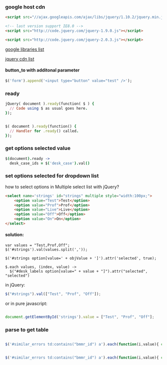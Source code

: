 ### google host cdn


```html
<script src="//ajax.googleapis.com/ajax/libs/jquery/1.10.2/jquery.min.js"></script>

<!-- last version support IE8.0 -->
<script src="http://code.jquery.com/jquery-1.9.0.js"></script>

<script src="http://code.jquery.com/jquery-2.0.3.js"></script>
```
[google libraries list](https://developers.google.com/speed/libraries/devguide#jquery)

[jquery cdn list](http://code.jquery.com/)

#### button_to with additonal parameter

```ruby
$('form').append('<input type="button" value="test" />');
```


### ready



```ruby
jQuery( document ).ready(function( $ ) {
  // Code using $ as usual goes here.
});


$( document ).ready(function() {
  // Handler for .ready() called.
});
```

### get options selected value

```coffeescript
$(document).ready ->
  desk_case_ids = $('desk_case').val()

```

### set options selected for dropdown list

how to select options in Multiple select list with jQuery?

```html
<select name='strings' id="strings" multiple style="width:100px;">
    <option value="Test">Test</option>
    <option value="Prof">Prof</option>
    <option value="Live">Live</option>
    <option value="Off">Off</option>
    <option value="On">On</option>
</select>

```

#### solution:

```
var values = "Test,Prof,Off";
$('#strings').val(values.split(','));

$('#strings option[value=' + objValue + ']').attr('selected', true);

$.each values, (index, value) ->
  $("#desk_labels option[value=" + value + "]").attr("selected", "selected")

```

in jQuery:

```javascript
$("#strings").val(["Test", "Prof", "Off"]);
```


or in pure javascript:


```javascript

document.getElementById('strings').value = ["Test", "Prof", "Off"];
```


### parse to get table


```javascript

$('#similar_errors td:contains("bmmr_id") a').each(function(i,value){ console.log($(value).text().match(/=.*/i).toString().substring(1)); })


$('#similar_errors td:contains("bmmr_id") a').each(function(i,value){ console.log($(value).text().match(/bmmr_id=.*/i).toString()); })
```

